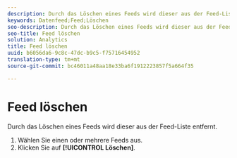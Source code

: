 ```yaml
---
description: Durch das Löschen eines Feeds wird dieser aus der Feed-Liste entfernt.
keywords: Datenfeed;Feed;Löschen
seo-description: Durch das Löschen eines Feeds wird dieser aus der Feed-Liste entfernt.
seo-title: Feed löschen
solution: Analytics
title: Feed löschen
uuid: b6056da6-9c8c-47dc-b9c5-f75716454952
translation-type: tm+mt
source-git-commit: bc46011a48aa18e33ba6f1912223857f5a664f35

---
```



# Feed löschen

Durch das Löschen eines Feeds wird dieser aus der Feed-Liste entfernt.

1. Wählen Sie einen oder mehrere Feeds aus.
1. Klicken Sie auf **[!UICONTROL Löschen]**.
